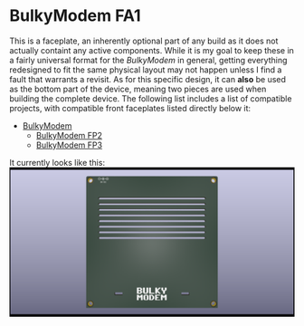 # BulkyModem FA1
This is a faceplate, an inherently optional part of any build as it does not actually containt any active components. While it is my goal to keep these in a fairly universal format for the *BulkyModem* in general, getting everything redesigned to fit the same physical layout may not happen unless I find a fault that warrants a revisit. As for this specific design, it can **also** be used as the bottom part of the device, meaning two pieces are used when building the complete device. The following list includes a list of compatible projects, with compatible front faceplates listed directly below it:
- [BulkyModem](https://github.com/tebl/BulkyModem/tree/main/BulkyModem%20Module)
  - [BulkyModem FP2](https://github.com/tebl/BulkyModem/tree/main/faceplates/BulkyModem%20FP2)
  - [BulkyModem FP3](https://github.com/tebl/BulkyModem/tree/main/faceplates/BulkyModem%20FP3)

It currently looks like this:
![BulkyModem Adapter](https://raw.githubusercontent.com/tebl/BulkyModem/main/gallery/BulkyModem%20FA1.png)
